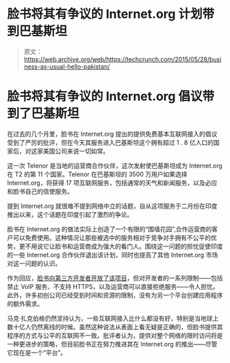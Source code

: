 # 脸书将其有争议的 Internet.org 计划带到巴基斯坦 

> 原文：<https://web.archive.org/web/https://techcrunch.com/2015/05/28/business-as-usual-hello-pakistan/>

# 脸书将其有争议的 Internet.org 倡议带到了巴基斯坦

在过去的几个月里，脸书在 Internet.org 提出的提供免费基本互联网接入的倡议受到了严厉的批评，但在今天其服务进入巴基斯坦这个拥有超过 1 . 8 亿人口的国家后，对这家美国公司来说一切如常。

这一次 Telenor 是当地的运营商合作伙伴，这次发射使巴基斯坦成为 Internet.org 在 T2 的第 11 个国家。Telenor 在巴基斯坦的 3500 万用户如果选择 Internet.org，将获得 17 项互联网服务，包括通常的天气和新闻服务，以及必应和脸书自己的信使服务。

提到 Internet.org 就很难不提到网络中立的话题，自从这项服务于二月份在印度推出以来，这个话题在印度引起了激烈的争论。

脸书在 Internet.org 的做法实际上创造了一个有限的“围墙花园”,合作运营商的客户可以免费使用。这种情况让那些被选中的服务相对于竞争对手拥有不公平的优势，更不用说它让脸书和运营商成为强大的看门人。围绕这一问题的担忧促使印度的一些 Internet.org 合作伙伴退出该计划，同时也提高了其他 Internet.org 市场对这一问题的认识。

作为回应，[脸书向第三方开发者开放了该项目](https://web.archive.org/web/20221208000846/https://beta.techcrunch.com/2015/05/04/facebooks-internet-org-project-is-now-a-platform/)，但对开发者的一系列限制——包括禁止 VoIP 服务、不支持 HTTPS，以及运营商可以直接拒绝服务——令人担忧。此外，许多初创公司已经受到时间和资源的限制，没有为另一个平台创建应用程序的额外需求。

马克·扎克伯格仍然坚持认为，一些互联网接入比什么都没有好，特别是当地球上数十亿人仍然离线的时候。虽然这种说法从表面上看无疑是正确的，但脸书提供其程序的方式与公平的互联网不一致。批评者认为，提供对整个网络的限时访问将是一种更进步的策略，但目前脸书正在努力推进其在 Internet.org 的推出——尽管它现在是一个“平台”。